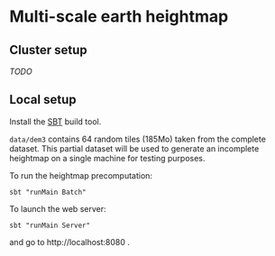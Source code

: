 # Multi-scale earth heightmap

## Cluster setup
*TODO*

## Local setup
Install the [SBT](https://www.scala-sbt.org/download.html) build tool.

`data/dem3` contains 64 random tiles (185Mo) taken from the complete
dataset. This partial dataset will be used to generate an incomplete
heightmap on a single machine for testing purposes.

To run the heightmap precomputation:
```
sbt "runMain Batch"
```

To launch the web server:
```
sbt "runMain Server"
```
and go to http://localhost:8080 .
